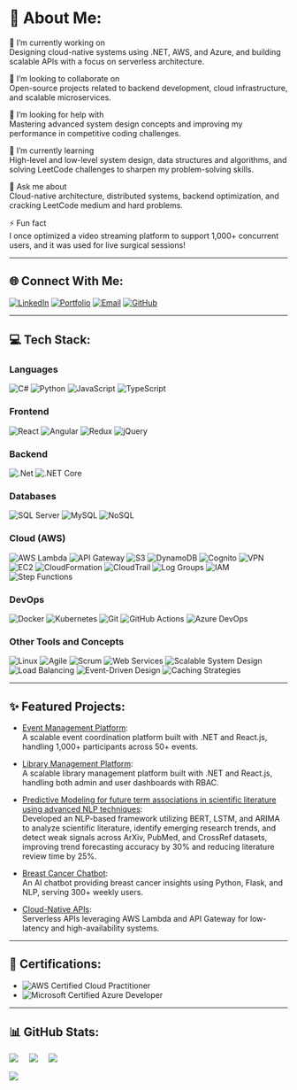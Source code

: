 # 💫 About Me:
🔭 I’m currently working on  
Designing cloud-native systems using .NET, AWS, and Azure, and building scalable APIs with a focus on serverless architecture.  

👯 I’m looking to collaborate on  
Open-source projects related to backend development, cloud infrastructure, and scalable microservices.  

🤝 I’m looking for help with  
Mastering advanced system design concepts and improving my performance in competitive coding challenges.  

🌱 I’m currently learning  
High-level and low-level system design, data structures and algorithms, and solving LeetCode challenges to sharpen my problem-solving skills.  

💬 Ask me about  
Cloud-native architecture, distributed systems, backend optimization, and cracking LeetCode medium and hard problems.  

⚡ Fun fact  
I once optimized a video streaming platform to support 1,000+ concurrent users, and it was used for live surgical sessions!  

---

## 🌐 Connect With Me:
<a href="https://linkedin.com/in/sandeepreddythippareddy" target="_blank"><img src="https://img.shields.io/badge/LinkedIn-%230077B5.svg?style=for-the-badge&logo=linkedin&logoColor=white" alt="LinkedIn"></a>
<a href="https://sandeepthippareddy.netlify.app" target="_blank"><img src="https://img.shields.io/badge/Portfolio-%231DA1F2.svg?style=for-the-badge&logo=firefoxbrowser&logoColor=white" alt="Portfolio"></a>
<a href="mailto:sandeepthippareddyedu@gmail.com"><img src="https://img.shields.io/badge/Email-D14836?style=for-the-badge&logo=gmail&logoColor=white" alt="Email"></a>
<a href="https://github.com/SandeepReddyThippareddy" target="_blank"><img src="https://img.shields.io/badge/GitHub-%23121011.svg?style=for-the-badge&logo=github&logoColor=white" alt="GitHub"></a>

---


## 💻 Tech Stack:
### **Languages**  
![C#](https://img.shields.io/badge/c%23-%23239120.svg?style=for-the-badge&logo=csharp&logoColor=white) 
![Python](https://img.shields.io/badge/python-3670A0?style=for-the-badge&logo=python&logoColor=ffdd54) 
![JavaScript](https://img.shields.io/badge/javascript-%23F7DF1E.svg?style=for-the-badge&logo=javascript&logoColor=black) 
![TypeScript](https://img.shields.io/badge/typescript-%23007ACC.svg?style=for-the-badge&logo=typescript&logoColor=white)  

### **Frontend**  
![React](https://img.shields.io/badge/react-%2320232a.svg?style=for-the-badge&logo=react&logoColor=%2361DAFB) 
![Angular](https://img.shields.io/badge/angular-%23DD0031.svg?style=for-the-badge&logo=angular&logoColor=white) 
![Redux](https://img.shields.io/badge/redux-%23593D88.svg?style=for-the-badge&logo=redux&logoColor=white) 
![jQuery](https://img.shields.io/badge/jquery-%230769AD.svg?style=for-the-badge&logo=jquery&logoColor=white)  

### **Backend**  
![.Net](https://img.shields.io/badge/.NET-5C2D91?style=for-the-badge&logo=.net&logoColor=white) 
![.NET Core](https://img.shields.io/badge/.NET%20Core-512BD4?style=for-the-badge&logo=.net&logoColor=white)  

### **Databases**  
![SQL Server](https://img.shields.io/badge/SQL%20Server-CC2927?style=for-the-badge&logo=microsoft%20sql%20server&logoColor=white) 
![MySQL](https://img.shields.io/badge/mysql-%2300f.svg?style=for-the-badge&logo=mysql&logoColor=white) 
![NoSQL](https://img.shields.io/badge/NoSQL-%23E34F26.svg?style=for-the-badge)  

### **Cloud (AWS)**  
![AWS Lambda](https://img.shields.io/badge/Lambda-%23FF9900.svg?style=for-the-badge&logo=amazon-aws&logoColor=white)  ![API Gateway](https://img.shields.io/badge/API%20Gateway-%23FF9900.svg?style=for-the-badge&logo=amazon-aws&logoColor=white)  ![S3](https://img.shields.io/badge/S3-%23FF9900.svg?style=for-the-badge&logo=amazon-aws&logoColor=white)  ![DynamoDB](https://img.shields.io/badge/DynamoDB-%232C3E50.svg?style=for-the-badge&logo=amazon-dynamodb&logoColor=white)  ![Cognito](https://img.shields.io/badge/Cognito-%23FF9900.svg?style=for-the-badge&logo=amazon-aws&logoColor=white)  ![VPN](https://img.shields.io/badge/VPN-%232C3E50.svg?style=for-the-badge&logo=amazon-aws&logoColor=white)  ![EC2](https://img.shields.io/badge/EC2-%23FF9900.svg?style=for-the-badge&logo=amazon-aws&logoColor=white)  ![CloudFormation](https://img.shields.io/badge/CloudFormation-%23FF9900.svg?style=for-the-badge&logo=amazon-aws&logoColor=white)  ![CloudTrail](https://img.shields.io/badge/CloudTrail-%232C3E50.svg?style=for-the-badge&logo=amazon-aws&logoColor=white)  ![Log Groups](https://img.shields.io/badge/Log%20Groups-%23FF9900.svg?style=for-the-badge&logo=amazon-aws&logoColor=white)  ![IAM](https://img.shields.io/badge/IAM-%232C3E50.svg?style=for-the-badge&logo=amazon-aws&logoColor=white)  ![Step Functions](https://img.shields.io/badge/Step%20Functions-%23FF9900.svg?style=for-the-badge&logo=amazon-aws&logoColor=white)  

### **DevOps**  
![Docker](https://img.shields.io/badge/docker-%230db7ed.svg?style=for-the-badge&logo=docker&logoColor=white)  ![Kubernetes](https://img.shields.io/badge/kubernetes-%23326ce5.svg?style=for-the-badge&logo=kubernetes&logoColor=white)  ![Git](https://img.shields.io/badge/git-%23F05033.svg?style=for-the-badge&logo=git&logoColor=white)  ![GitHub Actions](https://img.shields.io/badge/github%20actions-%232671E5.svg?style=for-the-badge&logo=githubactions&logoColor=white)  ![Azure DevOps](https://img.shields.io/badge/Azure%20DevOps-0078D7?style=for-the-badge&logo=azure-devops&logoColor=white)  

### **Other Tools and Concepts**  
![Linux](https://img.shields.io/badge/Linux-FCC624?style=for-the-badge&logo=linux&logoColor=black)  ![Agile](https://img.shields.io/badge/Agile-%231572B6.svg?style=for-the-badge&logo=agile&logoColor=white)  ![Scrum](https://img.shields.io/badge/Scrum-%231572B6.svg?style=for-the-badge&logo=scrum&logoColor=white)  ![Web Services](https://img.shields.io/badge/Web%20Services-%231572B6.svg?style=for-the-badge&logo=web&logoColor=white)  ![Scalable System Design](https://img.shields.io/badge/Scalable%20System%20Design-%23039BE5.svg?style=for-the-badge)  ![Load Balancing](https://img.shields.io/badge/Load%20Balancing-%23039BE5.svg?style=for-the-badge)  ![Event-Driven Design](https://img.shields.io/badge/Event%20Driven%20Design-%23039BE5.svg?style=for-the-badge)  ![Caching Strategies](https://img.shields.io/badge/Caching%20Strategies-%23039BE5.svg?style=for-the-badge)  

---

## ✨ Featured Projects:
- [Event Management Platform](https://github.com/SandeepReddyThippareddy/Activity-Management):  
  A scalable event coordination platform built with .NET and React.js, handling 1,000+ participants across 50+ events.

- [Library Management Platform](https://github.com/SandeepReddyThippareddy/LibraryApp):  
  A scalable library management platform built with .NET and React.js, handling both admin and user dashboards with RBAC.

- [Predictive Modeling for future term associations in scientific literature using advanced NLP techniques](https://github.com/SandeepReddyThippareddy/PREDICTIVE-MODELING-FOR-FUTURE-TERM-ASSOCIATIONS-IN-SCIENTIFIC-LITERATURE-USING-ADVANCED-NLP-TECH):  
  Developed an NLP-based framework utilizing BERT, LSTM, and ARIMA to analyze scientific literature, identify emerging research trends, and detect weak signals across ArXiv, PubMed, and CrossRef datasets, improving trend forecasting accuracy by 30% and reducing literature review time by 25%.

- [Breast Cancer Chatbot](https://github.com/sandeepthippareddy/health-chatbot):  
  An AI chatbot providing breast cancer insights using Python, Flask, and NLP, serving 300+ weekly users.

- [Cloud-Native APIs](https://github.com/sandeepthippareddy/cloud-native-api):  
  Serverless APIs leveraging AWS Lambda and API Gateway for low-latency and high-availability systems.

---

## 📜 Certifications:
- ![AWS Certified Cloud Practitioner](https://img.shields.io/badge/AWS-Cloud%20Practitioner-F29100?style=for-the-badge&logo=amazon-aws&logoColor=white)  
- ![Microsoft Certified Azure Developer](https://img.shields.io/badge/Microsoft-Azure%20Developer-0078D4?style=for-the-badge&logo=microsoft-azure&logoColor=white)  

---

## 📊 GitHub Stats:
![](https://github-readme-stats.vercel.app/api?username=SandeepReddyThippareddy&theme=dark&hide_border=false&include_all_commits=true&count_private=true&cache_seconds=30) &nbsp;&nbsp;&nbsp;
![](https://github-readme-streak-stats.herokuapp.com/?user=SandeepReddyThippareddy&theme=dark&hide_border=false&cache_seconds=30) &nbsp;&nbsp;&nbsp;
![](https://github-readme-stats.vercel.app/api/top-langs/?username=SandeepReddyThippareddy&theme=dark&hide_border=false&include_all_commits=true&count_private=true&layout=compact&cache_seconds=30)



[![](https://visitcount.itsvg.in/api?id=SandeepReddyThippareddy&icon=0&color=0)](https://visitcount.itsvg.in)
